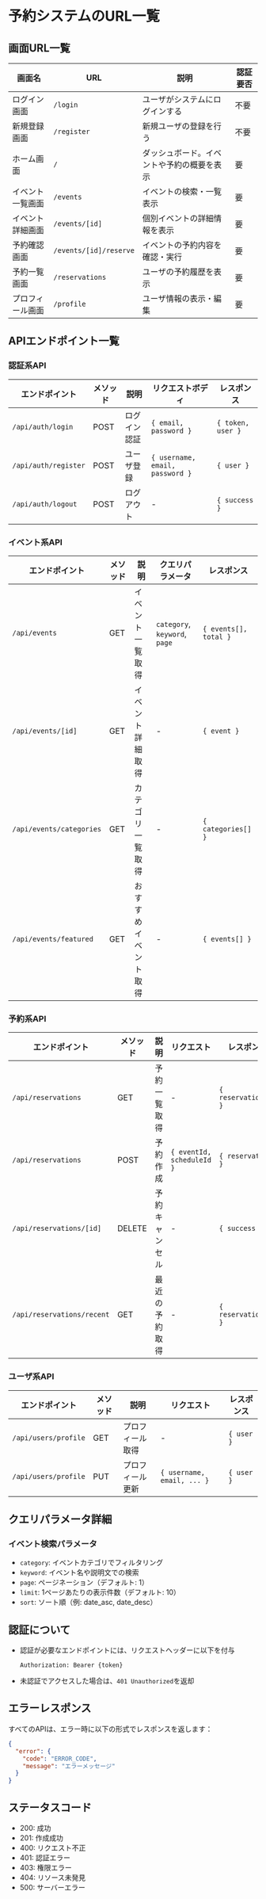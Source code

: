 # 予約システムのURL一覧

## 画面URL一覧

| 画面名 | URL | 説明 | 認証要否 |
|-------|-----|------|----------|
| ログイン画面 | `/login` | ユーザがシステムにログインする | 不要 |
| 新規登録画面 | `/register` | 新規ユーザの登録を行う | 不要 |
| ホーム画面 | `/` | ダッシュボード。イベントや予約の概要を表示 | 要 |
| イベント一覧画面 | `/events` | イベントの検索・一覧表示 | 要 |
| イベント詳細画面 | `/events/[id]` | 個別イベントの詳細情報を表示 | 要 |
| 予約確認画面 | `/events/[id]/reserve` | イベントの予約内容を確認・実行 | 要 |
| 予約一覧画面 | `/reservations` | ユーザの予約履歴を表示 | 要 |
| プロフィール画面 | `/profile` | ユーザ情報の表示・編集 | 要 |

## APIエンドポイント一覧

### 認証系API

| エンドポイント | メソッド | 説明 | リクエストボディ | レスポンス |
|---------------|---------|------|------------------|------------|
| `/api/auth/login` | POST | ログイン認証 | `{ email, password }` | `{ token, user }` |
| `/api/auth/register` | POST | ユーザ登録 | `{ username, email, password }` | `{ user }` |
| `/api/auth/logout` | POST | ログアウト | - | `{ success }` |

### イベント系API

| エンドポイント | メソッド | 説明 | クエリパラメータ | レスポンス |
|---------------|---------|------|------------------|------------|
| `/api/events` | GET | イベント一覧取得 | `category`, `keyword`, `page` | `{ events[], total }` |
| `/api/events/[id]` | GET | イベント詳細取得 | - | `{ event }` |
| `/api/events/categories` | GET | カテゴリ一覧取得 | - | `{ categories[] }` |
| `/api/events/featured` | GET | おすすめイベント取得 | - | `{ events[] }` |

### 予約系API

| エンドポイント | メソッド | 説明 | リクエスト | レスポンス |
|---------------|---------|------|------------|------------|
| `/api/reservations` | GET | 予約一覧取得 | - | `{ reservations[] }` |
| `/api/reservations` | POST | 予約作成 | `{ eventId, scheduleId }` | `{ reservation }` |
| `/api/reservations/[id]` | DELETE | 予約キャンセル | - | `{ success }` |
| `/api/reservations/recent` | GET | 最近の予約取得 | - | `{ reservations[] }` |

### ユーザ系API

| エンドポイント | メソッド | 説明 | リクエスト | レスポンス |
|---------------|---------|------|------------|------------|
| `/api/users/profile` | GET | プロフィール取得 | - | `{ user }` |
| `/api/users/profile` | PUT | プロフィール更新 | `{ username, email, ... }` | `{ user }` |

## クエリパラメータ詳細

### イベント検索パラメータ
- `category`: イベントカテゴリでフィルタリング
- `keyword`: イベント名や説明文での検索
- `page`: ページネーション（デフォルト: 1）
- `limit`: 1ページあたりの表示件数（デフォルト: 10）
- `sort`: ソート順（例: date_asc, date_desc）

## 認証について

- 認証が必要なエンドポイントには、リクエストヘッダーに以下を付与
  ```
  Authorization: Bearer {token}
  ```

- 未認証でアクセスした場合は、`401 Unauthorized`を返却

## エラーレスポンス

すべてのAPIは、エラー時に以下の形式でレスポンスを返します：

```json
{
  "error": {
    "code": "ERROR_CODE",
    "message": "エラーメッセージ"
  }
}
```

## ステータスコード

- 200: 成功
- 201: 作成成功
- 400: リクエスト不正
- 401: 認証エラー
- 403: 権限エラー
- 404: リソース未発見
- 500: サーバーエラー